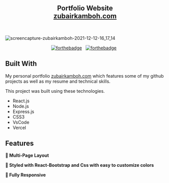 <h2 align="center">
  Portfolio Website<br/>
  <a href="https://www.zubairkamboh.com" target="_blank">zubairkamboh.com</a>
</h2>
<!-- <div align="center">
  <img alt="Demo" src="./Images/readme-img1.png" />
</div> -->

<br/>

![screencapture-zubairkamboh-2021-12-12-16_17_14](https://user-images.githubusercontent.com/70833594/145710194-21d9650a-f496-4f08-97c1-5eb6fb8dd858.png)


<center>

[![forthebadge](https://forthebadge.com/images/badges/built-with-love.svg)](https://forthebadge.com) &nbsp;
[![forthebadge](https://forthebadge.com/images/badges/made-with-javascript.svg)](https://forthebadge.com) &nbsp;

</center>

## Built With

My personal portfolio <a href="http://www.zubairkamboh.com" target="_blank">zubairkamboh.com</a> which features some of my github projects as well as my resume and technical skills.<br/>

This project was built using these technologies.

- React.js
- Node.js
- Express.js
- CSS3
- VsCode
- Vercel

## Features

**📖 Multi-Page Layout**

**🎨 Styled with React-Bootstrap and Css with easy to customize colors**

**📱 Fully Responsive**
